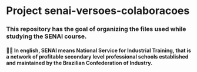 # Project senai-versoes-colaboracoes
### This repository has the goal of organizing the files used while studying the SENAI course.

#### 🧑‍💻 In english, SENAI means National Service for Industrial Training, that is a network of profitable secondary level professional schools established and maintained by the Brazilian Confederation of Industry.
